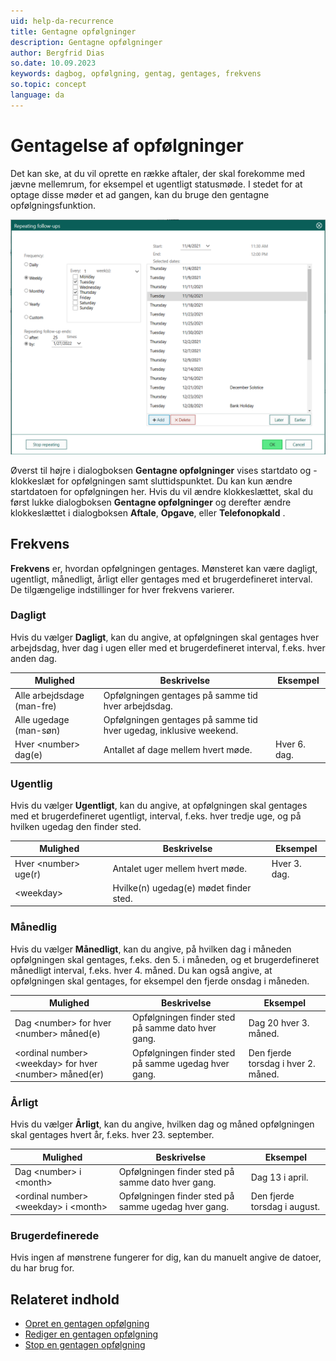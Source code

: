 ```yaml
---
uid: help-da-recurrence
title: Gentagne opfølgninger
description: Gentagne opfølgninger
author: Bergfrid Dias
so.date: 10.09.2023
keywords: dagbog, opfølgning, gentag, gentages, frekvens
so.topic: concept
language: da
---
```


# Gentagelse af opfølgninger

Det kan ske, at du vil oprette en række aftaler, der skal forekomme med jævne mellemrum, for eksempel et ugentligt statusmøde. I stedet for at optage disse møder et ad gangen, kan du bruge den gentagne opfølgningsfunktion.

![Recurring follow-up dialog -screenshot][img1]

Øverst til højre i dialogboksen **Gentagne opfølgninger** vises startdato og -klokkeslæt for opfølgningen samt sluttidspunktet. Du kan kun ændre startdatoen for opfølgningen her. Hvis du vil ændre klokkeslættet, skal du først lukke dialogboksen **Gentagne opfølgninger** og derefter ændre klokkeslættet i dialogboksen **Aftale**, **Opgave**, eller **Telefonopkald** .

## <a id="frequency" />Frekvens

**Frekvens** er, hvordan opfølgningen gentages. Mønsteret kan være dagligt, ugentligt, månedligt, årligt eller gentages med et brugerdefineret interval. De tilgængelige indstillinger for hver frekvens varierer.

### Dagligt

Hvis du vælger **Dagligt**, kan du angive, at opfølgningen skal gentages hver arbejdsdag, hver dag i ugen eller med et brugerdefineret interval, f.eks. hver anden dag.

| Mulighed | Beskrivelse | Eksempel |
|---|---|---|
| Alle arbejdsdage (man-fre) | Opfølgningen gentages på samme tid hver arbejdsdag. | |
| Alle ugedage (man-søn) | Opfølgningen gentages på samme tid hver ugedag, inklusive weekend. | |
| Hver &lt;number&gt; dag(e) | Antallet af dage mellem hvert møde. | Hver 6. dag. |

### Ugentlig

Hvis du vælger **Ugentligt**, kan du angive, at opfølgningen skal gentages med et brugerdefineret ugentligt, interval, f.eks. hver tredje uge, og på hvilken ugedag den finder sted.

| Mulighed | Beskrivelse | Eksempel |
|---|---|---|
| Hver &lt;number&gt; uge(r)| Antalet uger mellem hvert møde. | Hver 3. dag. |
| &lt;weekday&gt;| Hvilke(n) ugedag(e) mødet finder sted. | |

### Månedlig

Hvis du vælger **Månedligt**, kan du angive, på hvilken dag i måneden opfølgningen skal gentages, f.eks. den 5. i måneden, og et brugerdefineret månedligt interval, f.eks. hver 4. måned. Du kan også angive, at opfølgningen skal gentages, for eksempel den fjerde onsdag i måneden.

| Mulighed | Beskrivelse | Eksempel |
|---|---|---|
| Dag &lt;number&gt; for hver &lt;number&gt; måned(e) | Opfølgningen finder sted på samme dato hver gang. | Dag 20 hver 3. måned. |
| &lt;ordinal number&gt; &lt;weekday&gt; for hver &lt;number&gt; måned(er)| Opfølgningen finder sted på samme ugedag hver gang. | Den fjerde torsdag i hver 2. måned. |

### Årligt

Hvis du vælger **Årligt**, kan du angive, hvilken dag og måned opfølgningen skal gentages hvert år, f.eks. hver 23. september.

| Mulighed | Beskrivelse | Eksempel |
|---|---|---|
| Dag &lt;number&gt; i &lt;month&gt; | Opfølgningen finder sted på samme dato hver gang. | Dag 13 i april. |
| &lt;ordinal number&gt; &lt;weekday&gt; i &lt;month&gt; | Opfølgningen finder sted på samme ugedag hver gang. | Den fjerde torsdag i august. |

### Brugerdefinerede

Hvis ingen af mønstrene fungerer for dig, kan du manuelt angive de datoer, du har brug for.

## Relateret indhold

* [Opret en gentagen opfølgning][4]
* [Rediger en gentagen opfølgning][1]
* [Stop en gentagen opfølgning][3]

<!-- Referenced links -->
[1]: ../edit-follow-up.md#repeat
[3]: stop.md
[4]: create.md

<!-- Referenced images -->
[img1]: ../../../../media/loc/en/diary/recurrence-dialog.png
